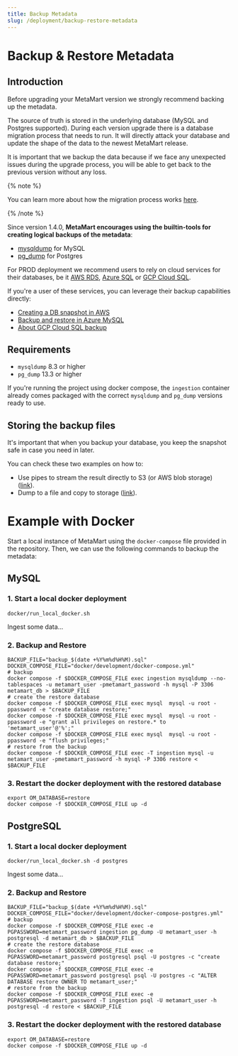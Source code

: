 ```yaml
---
title: Backup Metadata
slug: /deployment/backup-restore-metadata
---
```


# Backup & Restore Metadata

## Introduction

Before upgrading your MetaMart version we strongly recommend backing up the metadata.

The source of truth is stored in the underlying database (MySQL and Postgres supported). During each version upgrade there
is a database migration process that needs to run. It will directly attack your database and update the shape of the
data to the newest MetaMart release.

It is important that we backup the data because if we face any unexpected issues during the upgrade process,
you will be able to get back to the previous version without any loss.

{% note %}

You can learn more about how the migration process works [here](/deployment/upgrade/how-does-it-work).

{% /note %}

Since version 1.4.0, **MetaMart encourages using the builtin-tools for creating logical backups of the metadata**:

- [mysqldump](https://dev.mysql.com/doc/refman/8.0/en/mysqldump.html) for MySQL
- [pg_dump](https://www.postgresql.org/docs/current/app-pgdump.html) for Postgres

For PROD deployment we recommend users to rely on cloud services for their databases, be it [AWS RDS](https://docs.aws.amazon.com/rds/),
[Azure SQL](https://azure.microsoft.com/en-in/products/azure-sql/database) or [GCP Cloud SQL](https://cloud.google.com/sql/).

If you're a user of these services, you can leverage their backup capabilities directly:
- [Creating a DB snapshot in AWS](https://docs.aws.amazon.com/AmazonRDS/latest/UserGuide/USER_CreateSnapshot.html)
- [Backup and restore in Azure MySQL](https://learn.microsoft.com/en-us/azure/mysql/single-server/concepts-backup)
- [About GCP Cloud SQL backup](https://cloud.google.com/sql/docs/mysql/backup-recovery/backups)

## Requirements

- `mysqldump` 8.3 or higher 
- `pg_dump` 13.3 or higher

If you're running the project using docker compose, the `ingestion` container already comes packaged with the
correct `mysqldump` and `pg_dump` versions ready to use.

## Storing the backup files

It's important that when you backup your database, you keep the snapshot safe in case you need in later.

You can check these two examples on how to:
- Use pipes to stream the result directly to S3 (or AWS blob storage) ([link](https://devcoops.com/pg_dump-to-s3-directly/?utm_content=cmp-true)).
- Dump to a file and copy to storage ([link](https://gist.github.com/bbcoimbra/0914c7e0f96e8ad53dfad79c64863c87)).

# Example with Docker

Start a local instance of MetaMart using the `docker-compose` file provided in the repository. Then, we can use the following commands to backup the metadata:

## MySQL

### 1. Start a local docker deployment

```shell
docker/run_local_docker.sh
```

Ingest some data...

### 2. Backup and Restore

```shell
BACKUP_FILE="backup_$(date +%Y%m%d%H%M).sql"
DOCKER_COMPOSE_FILE="docker/development/docker-compose.yml"
# backup
docker compose -f $DOCKER_COMPOSE_FILE exec ingestion mysqldump --no-tablespaces -u metamart_user -pmetamart_password -h mysql -P 3306 metamart_db > $BACKUP_FILE
# create the restore database
docker compose -f $DOCKER_COMPOSE_FILE exec mysql  mysql -u root -ppassword -e "create database restore;"
docker compose -f $DOCKER_COMPOSE_FILE exec mysql  mysql -u root -ppassword -e "grant all privileges on restore.* to 'metamart_user'@'%';"
docker compose -f $DOCKER_COMPOSE_FILE exec mysql  mysql -u root -ppassword -e "flush privileges;"
# restore from the backup
docker compose -f $DOCKER_COMPOSE_FILE exec -T ingestion mysql -u metamart_user -pmetamart_password -h mysql -P 3306 restore < $BACKUP_FILE
```

### 3. Restart the docker deployment with the restored database

```shell
export OM_DATABASE=restore
docker compose -f $DOCKER_COMPOSE_FILE up -d
```

## PostgreSQL

### 1. Start a local docker deployment

```shell
docker/run_local_docker.sh -d postgres
```

Ingest some data...

### 2. Backup and Restore

```shell
BACKUP_FILE="backup_$(date +%Y%m%d%H%M).sql"
DOCKER_COMPOSE_FILE="docker/development/docker-compose-postgres.yml"
# backup
docker compose -f $DOCKER_COMPOSE_FILE exec -e PGPASSWORD=metamart_password ingestion pg_dump -U metamart_user -h postgresql -d metamart_db > $BACKUP_FILE
# create the restore database
docker compose -f $DOCKER_COMPOSE_FILE exec -e PGPASSWORD=metamart_password postgresql psql -U postgres -c "create database restore;"
docker compose -f $DOCKER_COMPOSE_FILE exec -e PGPASSWORD=metamart_password postgresql psql -U postgres -c "ALTER DATABASE restore OWNER TO metamart_user;"
# restore from the backup
docker compose -f $DOCKER_COMPOSE_FILE exec -e PGPASSWORD=metamart_password -T ingestion psql -U metamart_user -h postgresql -d restore < $BACKUP_FILE
```

### 3. Restart the docker deployment with the restored database

```shell
export OM_DATABASE=restore
docker compose -f $DOCKER_COMPOSE_FILE up -d
```
